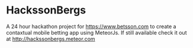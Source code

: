 HackssonBergs
=============

A 24 hour hackathon project for https://www.betsson.com to create a contaxtual mobile betting app using MeteorJs. If still available check it out at http://hackssonbergs.meteor.com

